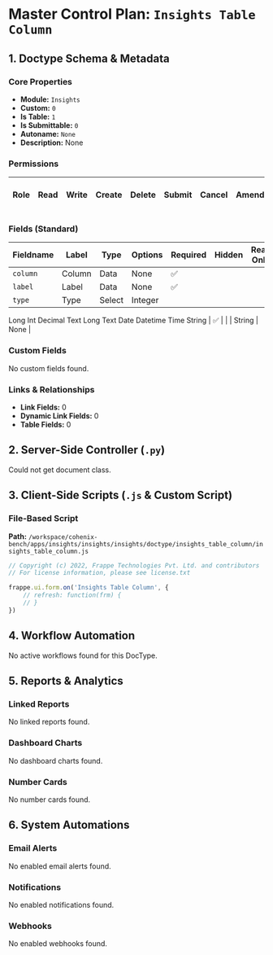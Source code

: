 # Master Control Plan: `Insights Table Column`

## 1. Doctype Schema & Metadata

### Core Properties
- **Module:** `Insights`
- **Custom:** `0`
- **Is Table:** `1`
- **Is Submittable:** `0`
- **Autoname:** `None`
- **Description:** None

### Permissions
| Role | Read | Write | Create | Delete | Submit | Cancel | Amend | Report | Import | Export | Print | Email | Share | Set User Perms |
|---|---|---|---|---|---|---|---|---|---|---|---|---|---|---|


### Fields (Standard)
| Fieldname | Label | Type | Options | Required | Hidden | Read Only | Default | Description |
|---|---|---|---|---|---|---|---|---|
| `column` | Column | Data | None | ✅ |  |  | None | None |
| `label` | Label | Data | None | ✅ |  |  | None | None |
| `type` | Type | Select | Integer
Long Int
Decimal
Text
Long Text
Date
Datetime
Time
String | ✅ |  |  | String | None |


### Custom Fields
No custom fields found.


### Links & Relationships
- **Link Fields:** 0
- **Dynamic Link Fields:** 0
- **Table Fields:** 0

## 2. Server-Side Controller (`.py`)
Could not get document class.


## 3. Client-Side Scripts (`.js` & Custom Script)
### File-Based Script
**Path:** `/workspace/cohenix-bench/apps/insights/insights/insights/doctype/insights_table_column/insights_table_column.js`
```javascript
// Copyright (c) 2022, Frappe Technologies Pvt. Ltd. and contributors
// For license information, please see license.txt

frappe.ui.form.on('Insights Table Column', {
	// refresh: function(frm) {
	// }
})

```




## 4. Workflow Automation
No active workflows found for this DocType.


## 5. Reports & Analytics
### Linked Reports
No linked reports found.


### Dashboard Charts
No dashboard charts found.


### Number Cards
No number cards found.


## 6. System Automations
### Email Alerts
No enabled email alerts found.


### Notifications
No enabled notifications found.


### Webhooks
No enabled webhooks found.

